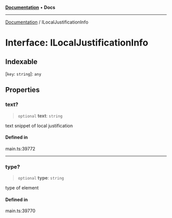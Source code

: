 [**Documentation**](../README.md) • **Docs**

***

[Documentation](../globals.md) / ILocalJustificationInfo

# Interface: ILocalJustificationInfo

## Indexable

 \[`key`: `string`\]: `any`

## Properties

### text?

> `optional` **text**: `string`

text snippet of local justification

#### Defined in

main.ts:39772

***

### type?

> `optional` **type**: `string`

type of element

#### Defined in

main.ts:39770

